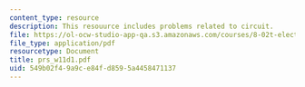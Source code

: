 ```yaml
---
content_type: resource
description: This resouurce includes problems related to circuit.
file: https://ol-ocw-studio-app-qa.s3.amazonaws.com/courses/8-02t-electricity-and-magnetism-spring-2005/549b02f49a9ce84fd8595a4458471137_prs_w11d1.pdf
file_type: application/pdf
resourcetype: Document
title: prs_w11d1.pdf
uid: 549b02f4-9a9c-e84f-d859-5a4458471137
---
```

